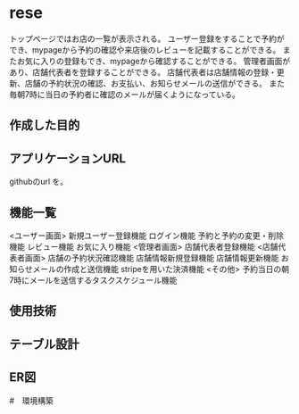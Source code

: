# rese
トップページではお店の一覧が表示される。
ユーザー登録をすることで予約ができ、mypageから予約の確認や来店後のレビューを記載することができる。
またお気に入りの登録もでき、mypageから確認することができる。
管理者画面があり、店舗代表者を登録することができる。
店舗代表者は店舗情報の登録・更新、店舗の予約状況の確認、お支払い、お知らせメールの送信ができる。
また毎朝7時に当日の予約者に確認のメールが届くようになっている。




## 作成した目的


## アプリケーションURL
githubのurl を。



## 機能一覧
<ユーザー画面>
新規ユーザー登録機能
ログイン機能
予約と予約の変更・削除機能
レビュー機能
お気に入り機能
<管理者画面>
店舗代表者登録機能
<店舗代表者画面>
店舗の予約状況確認機能
店舗情報新規登録機能
店舗情報更新機能
お知らせメールの作成と送信機能
stripeを用いた決済機能
<その他>
予約当日の朝7時にメールを送信するタスクスケジュール機能

## 使用技術

## テーブル設計



## ER図


#　環境構築




